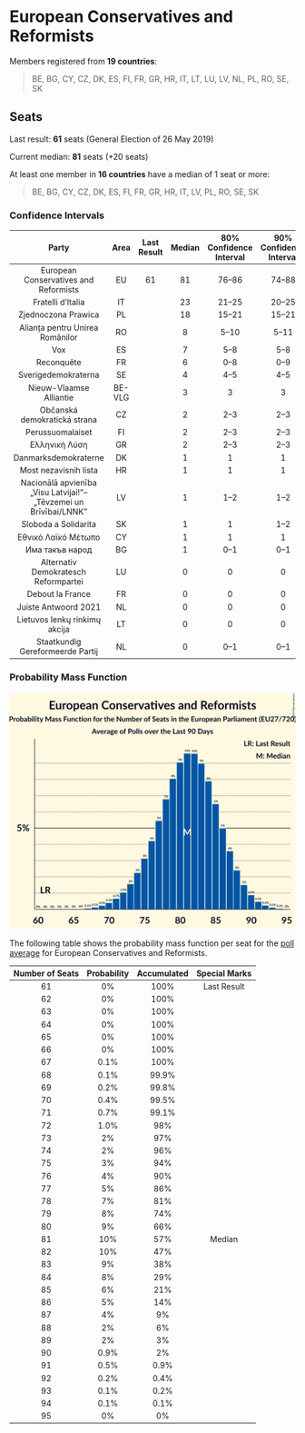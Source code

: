 # European Conservatives and Reformists

Members registered from **19 countries**:

> BE, BG, CY, CZ, DK, ES, FI, FR, GR, HR, IT, LT, LU, LV, NL, PL, RO, SE, SK

## Seats

Last result: **61** seats (General Election of 26 May 2019)

Current median: **81** seats (+20 seats)

At least one member in **16 countries** have a median of 1 seat or more:

> BE, BG, CY, CZ, DK, ES, FI, FR, GR, HR, IT, LV, PL, RO, SE, SK

### Confidence Intervals

| Party | Area | Last Result | Median | 80% Confidence Interval | 90% Confidence Interval | 95% Confidence Interval | 99% Confidence Interval |
|:-----:|:----:|:-----------:|:------:|:-----------------------:|:-----------------------:|:-----------------------:|:-----------------------:|
| European Conservatives and Reformists | EU | 61 | 81 | 76–86 | 74–88 | 72–89 | 70–91 |
| Fratelli d’Italia | IT | | 23 | 21–25 | 20–25 | 19–26 | 18–27 |
| Zjednoczona Prawica | PL | | 18 | 15–21 | 15–21 | 15–21 | 14–21 |
| Alianța pentru Unirea Românilor | RO | | 8 | 5–10 | 5–11 | 5–11 | 4–11 |
| Vox | ES | | 7 | 5–8 | 5–8 | 5–8 | 5–8 |
| Reconquête | FR | | 6 | 0–8 | 0–9 | 0–10 | 0–10 |
| Sverigedemokraterna | SE | | 4 | 4–5 | 4–5 | 4–5 | 4–5 |
| Nieuw-Vlaamse Alliantie | BE-VLG | | 3 | 3 | 3 | 3–4 | 2–4 |
| Občanská demokratická strana | CZ | | 2 | 2–3 | 2–3 | 2–3 | 1–3 |
| Perussuomalaiset | FI | | 2 | 2–3 | 2–3 | 2–3 | 2–3 |
| Ελληνική Λύση | GR | | 2 | 2–3 | 2–3 | 2–3 | 2–3 |
| Danmarksdemokraterne | DK | | 1 | 1 | 1 | 1 | 1 |
| Most nezavisnih lista | HR | | 1 | 1 | 1 | 1 | 1 |
| Nacionālā apvienība „Visu Latvijai!”–„Tēvzemei un Brīvībai/LNNK” | LV | | 1 | 1–2 | 1–2 | 1–2 | 1–2 |
| Sloboda a Solidarita | SK | | 1 | 1 | 1–2 | 1–2 | 0–2 |
| Εθνικό Λαϊκό Μέτωπο | CY | | 1 | 1 | 1 | 1 | 1 |
| Има такъв народ | BG | | 1 | 0–1 | 0–1 | 0–1 | 0–1 |
| Alternativ Demokratesch Reformpartei | LU | | 0 | 0 | 0 | 0 | 0 |
| Debout la France | FR | | 0 | 0 | 0 | 0 | 0 |
| Juiste Antwoord 2021 | NL | | 0 | 0 | 0 | 0 | 0 |
| Lietuvos lenkų rinkimų akcija | LT | | 0 | 0 | 0 | 0 | 0 |
| Staatkundig Gereformeerde Partij | NL | | 0 | 0–1 | 0–1 | 0–1 | 0–1 |

### Probability Mass Function

![Graph with seats probability mass function not yet produced](average-2024-05-15-seats-pmf-europeanconservativesandreformists.png "Seats Probability Mass Function")

The following table shows the probability mass function per seat for the [poll average](average-2024-05-15.html) for European Conservatives and Reformists.

| Number of Seats | Probability | Accumulated | Special Marks |
|:---------------:|:-----------:|:-----------:|:-------------:|
| 61 | 0% | 100% | Last Result |
| 62 | 0% | 100% |  |
| 63 | 0% | 100% |  |
| 64 | 0% | 100% |  |
| 65 | 0% | 100% |  |
| 66 | 0% | 100% |  |
| 67 | 0.1% | 100% |  |
| 68 | 0.1% | 99.9% |  |
| 69 | 0.2% | 99.8% |  |
| 70 | 0.4% | 99.5% |  |
| 71 | 0.7% | 99.1% |  |
| 72 | 1.0% | 98% |  |
| 73 | 2% | 97% |  |
| 74 | 2% | 96% |  |
| 75 | 3% | 94% |  |
| 76 | 4% | 90% |  |
| 77 | 5% | 86% |  |
| 78 | 7% | 81% |  |
| 79 | 8% | 74% |  |
| 80 | 9% | 66% |  |
| 81 | 10% | 57% | Median |
| 82 | 10% | 47% |  |
| 83 | 9% | 38% |  |
| 84 | 8% | 29% |  |
| 85 | 6% | 21% |  |
| 86 | 5% | 14% |  |
| 87 | 4% | 9% |  |
| 88 | 2% | 6% |  |
| 89 | 2% | 3% |  |
| 90 | 0.9% | 2% |  |
| 91 | 0.5% | 0.9% |  |
| 92 | 0.2% | 0.4% |  |
| 93 | 0.1% | 0.2% |  |
| 94 | 0.1% | 0.1% |  |
| 95 | 0% | 0% |  |



